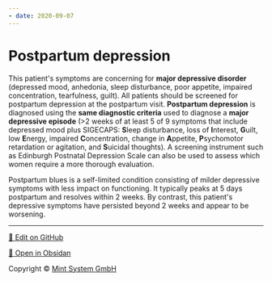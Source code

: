 ```yaml
---
- date: 2020-09-07
---
```


# Postpartum depression

<!-- postpartum blues vs depression -->

This patient's symptoms are concerning for **major depressive disorder** (depressed mood, anhedonia, sleep disturbance, poor appetite, impaired concentration, tearfulness, guilt). All patients should be screened for postpartum depression at the postpartum visit. **Postpartum depression** is diagnosed using the **same diagnostic criteria** used to diagnose a **major depressive episode** (>2 weeks of at least 5 of 9 symptoms that include depressed mood plus SIGECAPS: **S**leep disturbance, loss of **I**nterest, **G**uilt, low **E**nergy, impaired **C**oncentration, change in **A**ppetite, **P**sychomotor retardation or agitation, and **S**uicidal thoughts). A screening instrument such as Edinburgh Postnatal Depression Scale can also be used to assess which women require a more thorough evaluation.

Postpartum blues is a self-limited condition consisting of milder depressive symptoms with less impact on functioning. It typically peaks at 5 days postpartum and resolves within 2 weeks. By contrast, this patient's depressive symptoms have persisted beyond 2 weeks and appear to be worsening.


<hr>

[📝 Edit on GitHub](https://github.com/Mint-System/Knowledge/blob/master/Postpartum%20depression.md)

[📂 Open in Obsidan](obsidian://open?vault=Knowledge%20Mint%20System&file=Postpartum%20depression.md ':target=_self')

<footer>Copyright © <a href="https://www.mint-system.ch/">Mint System GmbH</a></footer>